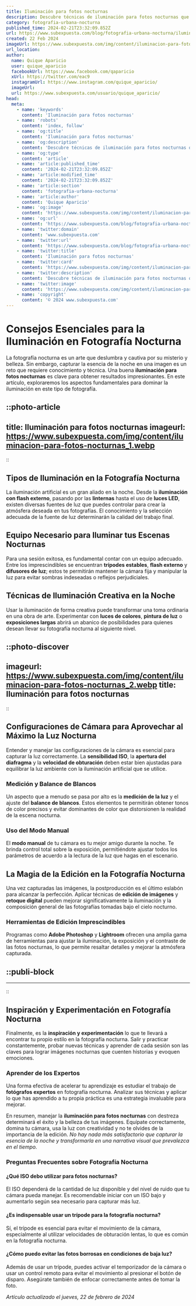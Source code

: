 ```yaml
---
title: Iluminación para fotos nocturnas
description: Descubre técnicas de iluminación para fotos nocturnas que capturan la magia de la noche con claridad y detalle. ¡Ilumina tus recuerdos!
category: fotografia-urbana-nocturna
published_time: 2024-02-21T23:32:09.852Z
url: https://www.subexpuesta.com/blog/fotografia-urbana-nocturna/iluminacion-para-fotos-nocturnas
created: 22 Feb 2024
imageUrl: https://www.subexpuesta.com/img/content/iluminacion-para-fotos-nocturnas_1.webp
url_location:
author:
  name: Quique Aparicio
  user: quique_aparicio
  facebookUrl: https://www.facebook.com/qaparicio
  xUrl: https://twitter.com/eac9
  instagramUrl: https://www.instagram.com/quique_aparicio/
  imageUrl: 
  url: https://www.subexpuesta.com/usuario/quique_aparicio/
head:
  meta:
    - name: 'keywords'
      content: 'Iluminación para fotos nocturnas'
    - name: 'robots'
      content: 'index, follow'
    - name: 'og:title'
      content: 'Iluminación para fotos nocturnas'
    - name: 'og:description'
      content: 'Descubre técnicas de iluminación para fotos nocturnas que capturan la magia de la noche con claridad y detalle. ¡Ilumina tus recuerdos!'
    - name: 'og:type'
      content: 'article'
    - name: 'article:published_time'
      content: '2024-02-21T23:32:09.852Z'
    - name: 'article:modified_time'
      content: '2024-02-21T23:32:09.852Z'
    - name: 'article:section'
      content: 'fotografia-urbana-nocturna'
    - name: 'article:author'
      content: 'Quique Aparicio'
    - name: 'og:image'
      content: 'https://www.subexpuesta.com/img/content/iluminacion-para-fotos-nocturnas_1.webp'
    - name: 'og:url'
      content: 'https://www.subexpuesta.com/blog/fotografia-urbana-nocturna/iluminacion-para-fotos-nocturnas'
    - name: 'twitter:domain'
      content: 'www.subexpuesta.com'
    - name: 'twitter:url'
      content: 'https://www.subexpuesta.com/blog/fotografia-urbana-nocturna/iluminacion-para-fotos-nocturnas'
    - name: 'twitter:title'
      content: 'Iluminación para fotos nocturnas'
    - name: 'twitter:card'
      content: 'https://www.subexpuesta.com/img/content/iluminacion-para-fotos-nocturnas_1.webp'
    - name: 'twitter:description'
      content: 'Descubre técnicas de iluminación para fotos nocturnas que capturan la magia de la noche con claridad y detalle. ¡Ilumina tus recuerdos!'
    - name: 'twitter:image'
      content: 'https://www.subexpuesta.com/img/content/iluminacion-para-fotos-nocturnas_1.webp'
    - name: 'copyright'
      content: '© 2024 www.subexpuesta.com'
---
```

# Consejos Esenciales para la Iluminación en Fotografía Nocturna

La fotografía nocturna es un arte que deslumbra y cautiva por su misterio y belleza. Sin embargo, capturar la esencia de la noche en una imagen es un reto que requiere conocimiento y técnica. Una buena **iluminación para fotos nocturnas** es clave para obtener resultados impresionantes. En este artículo, exploraremos los aspectos fundamentales para dominar la iluminación en este tipo de fotografía.


::photo-article
---
title: Iluminación para fotos nocturnas
imageurl: https://www.subexpuesta.com/img/content/iluminacion-para-fotos-nocturnas_1.webp
---
::


## Tipos de Iluminación en la Fotografía Nocturna

La iluminación artificial es un gran aliado en la noche. Desde la **iluminación con flash externo**, pasando por las **linternas** hasta el uso de **luces LED**, existen diversas fuentes de luz que puedes controlar para crear la atmósfera deseada en tus fotografías. El conocimiento y la selección adecuada de la fuente de luz determinarán la calidad del trabajo final.

## Equipo Necesario para Iluminar tus Escenas Nocturnas

Para una sesión exitosa, es fundamental contar con un equipo adecuado. Entre los imprescindibles se encuentran **trípodes estables**, **flash externo** y **difusores de luz**; estos te permitirán mantener la cámara fija y manipular la luz para evitar sombras indeseadas o reflejos perjudiciales.

## Técnicas de Iluminación Creativa en la Noche

Usar la iluminación de forma creativa puede transformar una toma ordinaria en una obra de arte. Experimentar con **luces de colores**, **pintura de luz** o **exposiciones largas** abrirá un abanico de posibilidades para quienes desean llevar su fotografía nocturna al siguiente nivel.


::photo-discover
---
imageurl: https://www.subexpuesta.com/img/content/iluminacion-para-fotos-nocturnas_2.webp
title: Iluminación para fotos nocturnas
---
::


## Configuraciones de Cámara para Aprovechar al Máximo la Luz Nocturna

Entender y manejar las configuraciones de la cámara es esencial para capturar la luz correctamente. La **sensibilidad ISO**, la **apertura del diafragma** y la **velocidad de obturación** deben estar bien ajustadas para equilibrar la luz ambiente con la iluminación artificial que se utilice.

### Medición y Balance de Blancos

Un aspecto que a menudo se pasa por alto es la **medición de la luz** y el ajuste del **balance de blancos**. Estos elementos te permitirán obtener tonos de color precisos y evitar dominantes de color que distorsionen la realidad de la escena nocturna.

### Uso del Modo Manual

El **modo manual** de tu cámara es tu mejor amigo durante la noche. Te brinda control total sobre la exposición, permitiéndote ajustar todos los parámetros de acuerdo a la lectura de la luz que hagas en el escenario.

## La Magia de la Edición en la Fotografía Nocturna

Una vez capturadas las imágenes, la postproducción es el último eslabón para alcanzar la perfección. Aplicar técnicas de **edición de imágenes** y **retoque digital** pueden mejorar significativamente la iluminación y la composición general de las fotografías tomadas bajo el cielo nocturno.

### Herramientas de Edición Imprescindibles

Programas como **Adobe Photoshop** y **Lightroom** ofrecen una amplia gama de herramientas para ajustar la iluminación, la exposición y el contraste de las fotos nocturnas, lo que permite resaltar detalles y mejorar la atmósfera capturada.


  ::publi-block
  ---
  ---
  ::
  
  
## Inspiración y Experimentación en Fotografía Nocturna

Finalmente, es la **inspiración y experimentación** lo que te llevará a encontrar tu propio estilo en la fotografía nocturna. Salir y practicar constantemente, probar nuevas técnicas y aprender de cada sesión son las claves para lograr imágenes nocturnas que cuenten historias y evoquen emociones.

### Aprender de los Expertos

Una forma efectiva de acelerar tu aprendizaje es estudiar el trabajo de **fotógrafos expertos** en fotografía nocturna. Analizar sus técnicas y aplicar lo que has aprendido a tu propia práctica es una estrategia invaluable para mejorar.

En resumen, manejar la **iluminación para fotos nocturnas** con destreza determinará el éxito y la belleza de tus imágenes. Equípate correctamente, domina tu cámara, usa la luz con creatividad y no te olvides de la importancia de la edición. *No hay nada más satisfactorio que capturar la esencia de la noche y transformarla en una narrativa visual que prevalezca en el tiempo.*

### Preguntas Frecuentes sobre Fotografía Nocturna

#### ¿Qué ISO debo utilizar para fotos nocturnas?
El ISO dependerá de la cantidad de luz disponible y del nivel de ruido que tu cámara pueda manejar. Es recomendable iniciar con un ISO bajo y aumentarlo según sea necesario para capturar más luz.

#### ¿Es indispensable usar un trípode para la fotografía nocturna?
Sí, el trípode es esencial para evitar el movimiento de la cámara, especialmente al utilizar velocidades de obturación lentas, lo que es común en la fotografía nocturna.

#### ¿Cómo puedo evitar las fotos borrosas en condiciones de baja luz?
Además de usar un trípode, puedes activar el temporizador de la cámara o usar un control remoto para evitar el movimiento al presionar el botón de disparo. Asegúrate también de enfocar correctamente antes de tomar la foto.

_Artículo actualizado el jueves, 22 de febrero de 2024_